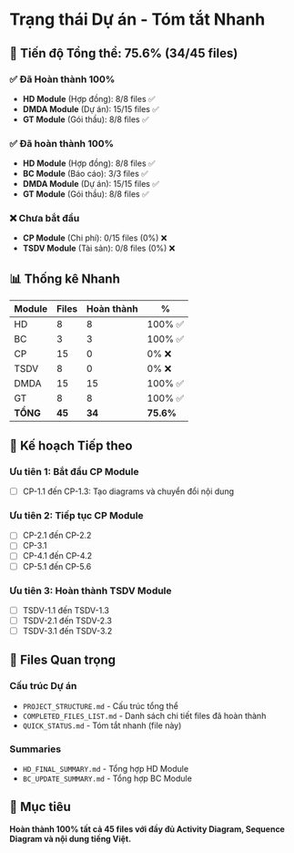 # Trạng thái Dự án - Tóm tắt Nhanh

## 🎯 Tiến độ Tổng thể: 75.6% (34/45 files)

### ✅ Đã Hoàn thành 100%
- **HD Module** (Hợp đồng): 8/8 files ✅
- **DMDA Module** (Dự án): 15/15 files ✅  
- **GT Module** (Gói thầu): 8/8 files ✅

### ✅ Đã hoàn thành 100%
- **HD Module** (Hợp đồng): 8/8 files ✅
- **BC Module** (Báo cáo): 3/3 files ✅
- **DMDA Module** (Dự án): 15/15 files ✅  
- **GT Module** (Gói thầu): 8/8 files ✅

### ❌ Chưa bắt đầu
- **CP Module** (Chi phí): 0/15 files (0%) ❌
- **TSDV Module** (Tài sản): 0/8 files (0%) ❌

## 📊 Thống kê Nhanh

| Module | Files | Hoàn thành | % |
|--------|-------|------------|----|
| HD | 8 | 8 | 100% ✅ |
| BC | 3 | 3 | 100% ✅ |
| CP | 15 | 0 | 0% ❌ |
| TSDV | 8 | 0 | 0% ❌ |
| DMDA | 15 | 15 | 100% ✅ |
| GT | 8 | 8 | 100% ✅ |
| **TỔNG** | **45** | **34** | **75.6%** |

## 🎯 Kế hoạch Tiếp theo

### Ưu tiên 1: Bắt đầu CP Module
- [ ] CP-1.1 đến CP-1.3: Tạo diagrams và chuyển đổi nội dung

### Ưu tiên 2: Tiếp tục CP Module  
- [ ] CP-2.1 đến CP-2.2
- [ ] CP-3.1
- [ ] CP-4.1 đến CP-4.2
- [ ] CP-5.1 đến CP-5.6

### Ưu tiên 3: Hoàn thành TSDV Module
- [ ] TSDV-1.1 đến TSDV-1.3
- [ ] TSDV-2.1 đến TSDV-2.3  
- [ ] TSDV-3.1 đến TSDV-3.2

## 📝 Files Quan trọng

### Cấu trúc Dự án
- `PROJECT_STRUCTURE.md` - Cấu trúc tổng thể
- `COMPLETED_FILES_LIST.md` - Danh sách chi tiết files đã hoàn thành
- `QUICK_STATUS.md` - Tóm tắt nhanh (file này)

### Summaries
- `HD_FINAL_SUMMARY.md` - Tổng hợp HD Module
- `BC_UPDATE_SUMMARY.md` - Tổng hợp BC Module

## 🎉 Mục tiêu
**Hoàn thành 100% tất cả 45 files với đầy đủ Activity Diagram, Sequence Diagram và nội dung tiếng Việt.**
